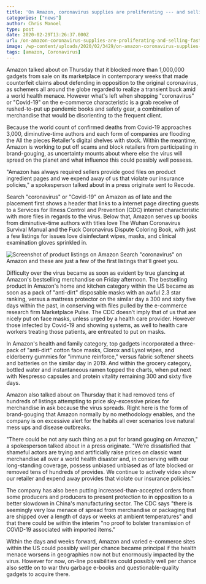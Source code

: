 ```yaml
---
title: 'On Amazon, coronavirus supplies are proliferating --- and selling fast'
categories: ["news"]
author: Chris Manoel
type: post
date: 2020-02-29T13:26:37.000Z
url: /on-amazon-coronavirus-supplies-are-proliferating-and-selling-fast/
image: /wp-content/uploads/2020/02/3429/on-amazon-coronavirus-supplies-are-proliferating-and-selling-fast.jpg
tags: [amazon, Coronavirus]
---
```


Amazon talked about on Thursday that it blocked more than 1,000,000 gadgets from sale on its marketplace in contemporary weeks that made counterfeit claims about defending in opposition to the original coronavirus, as schemers all around the globe regarded to realize a transient buck amid a world health menace. However what's left when shopping "coronavirus" or "Covid-19" on the e-commerce characteristic is a grab receive of rushed-to-put up pandemic books and safety gear, a combination of merchandise that would be disorienting to the frequent client.

Because the world count of confirmed deaths from Covid-19 approaches 3,000, diminutive-time authors and each form of companies are flooding the All the pieces Retailer's digital shelves with stock. Within the meantime, Amazon is working to put off scams and block retailers from participating in brand-gouging, as uncertainty mounts about where else the virus will spread on the planet and what influence this could possibly well possess.

"Amazon has always required sellers provide good files on product ingredient pages and we expend away of us that violate our insurance policies," a spokesperson talked about in a press originate sent to Recode.

Search "coronavirus" or "Covid-19" on Amazon as of late and the placement first shows a header that links to a internet page directing guests to a Services for Illness Control and Prevention (CDC) internet characteristic with more files in regards to the virus. Below that, Amazon serves up books from diminutive-time authors with titles love The Wuhan Coronavirus Survival Manual and the Fuck Coronavirus Dispute Coloring Book, with just a few listings for issues love disinfectant wipes, masks, and clinical examination gloves sprinkled in.

![Screenshot of product listings on Amazon](https://cdn.vox-cdn.com/thumbor/PUXD7YcLSjfdRt78nDohZ6ioQ94=/0x0:914x664/1200x0/filters:focal(0x0:914x664):no_upscale()/cdn.vox-cdn.com/uploads/chorus_asset/file/19754749/Screen_Shot_2020_02_28_at_3.26.46_PM.png)  Search "coronavirus" on Amazon and these are just a few of the first listings that'll greet you.

Difficulty over the virus became as soon as evident by true glancing at Amazon's bestselling merchandise on Friday afternoon. The bestselling product in Amazon's home and kitchen category within the US became as soon as a pack of "anti-dirt" disposable masks with an awful 2.3 star ranking, versus a mattress protector on the similar day a 300 and sixty five days within the past, in conserving with files pulled by the e-commerce research firm Marketplace Pulse. The CDC doesn’t imply that of us that are nicely put on face masks, unless urged by a health care provider. However those infected by Covid-19 and showing systems, as well to health care workers treating those patients, are entreated to put on masks.

In Amazon's health and family category, top gadgets incorporated a three-pack of "anti-dirt" cotton face masks, Clorox and Lysol wipes, and elderberry gummies for "immune reinforce," versus fabric softener sheets and batteries on the similar day in 2019. And within the grocery category, bottled water and instantaneous ramen topped the charts, when put next with Nespresso capsules and protein vitality remaining 300 and sixty five days.

Amazon also talked about on Thursday that it had removed tens of hundreds of listings attempting to price sky-excessive prices for merchandise in ask because the virus spreads. Right here is the form of brand-gouging that Amazon normally by no methodology enables, and the company is on excessive alert for the habits all over scenarios love natural mess ups and disease outbreaks.

"There could be not any such thing as a put for brand gouging on Amazon," a spokesperson talked about in a press originate. "We’re dissatisfied that shameful actors are trying and artificially raise prices on classic want merchandise all over a world health disaster and, in conserving with our long-standing coverage, possess unbiased unbiased as of late blocked or removed tens of hundreds of provides. We continue to actively video show our retailer and expend away provides that violate our insurance policies."

The company has also been putting increased-than-accepted orders from some producers and producers to present protection to in opposition to a better slowdown in China's manufacturing sector. The CDC says "there is seemingly very low menace of spread from merchandise or packaging that are shipped over a length of days or weeks at ambient temperatures" and that there could be within the interim "no proof to bolster transmission of COVID-19 associated with imported items."

Within the days and weeks forward, Amazon and varied e-commerce sites within the US could possibly well per chance became principal if the health menace worsens in geographies now not but enormously impacted by the virus. However for now, on-line possibilities could possibly well per chance also settle on to war thru garbage e-books and questionable-quality gadgets to acquire there.
